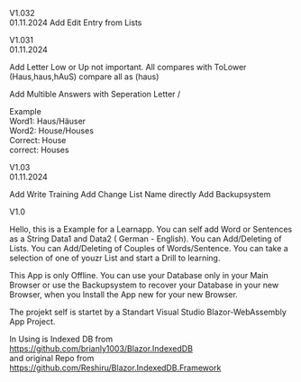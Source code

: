 V1.032 <br>
01.11.2024
Add Edit Entry from Lists

V1.031 <br>
01.11.2024

Add Letter Low or Up not important. All compares with ToLower (Haus,haus,hAuS) compare all as (haus)

Add Multible Answers with Seperation Letter /

Example<br>
Word1: Haus/Häuser<br>
Word2: House/Houses<br>
Correct: House<br>
correct: Houses


V1.03<br> 
01.11.2024

Add Write Training
Add Change List Name directly
Add Backupsystem
 
V1.0

Hello, this is a Example for a Learnapp. You can self add Word or Sentences as a String Data1 and Data2 ( German - English).
You can Add/Deleting of Lists.
You can Add/Deleting of Couples of Words/Sentence.
You can take a selection of one of youzr List and start a Drill to learning.

This App is only Offline. You can use your Database only in your Main Browser or use the Backupsystem to recover your Database in your new Browser, when you Install the App new for your new Browser.

The projekt self is startet by a Standart Visual Studio Blazor-WebAssembly App Project.

In Using is Indexed DB  from<br>
https://github.com/brianly1003/Blazor.IndexedDB<br>
and original Repo from<br>
https://github.com/Reshiru/Blazor.IndexedDB.Framework



